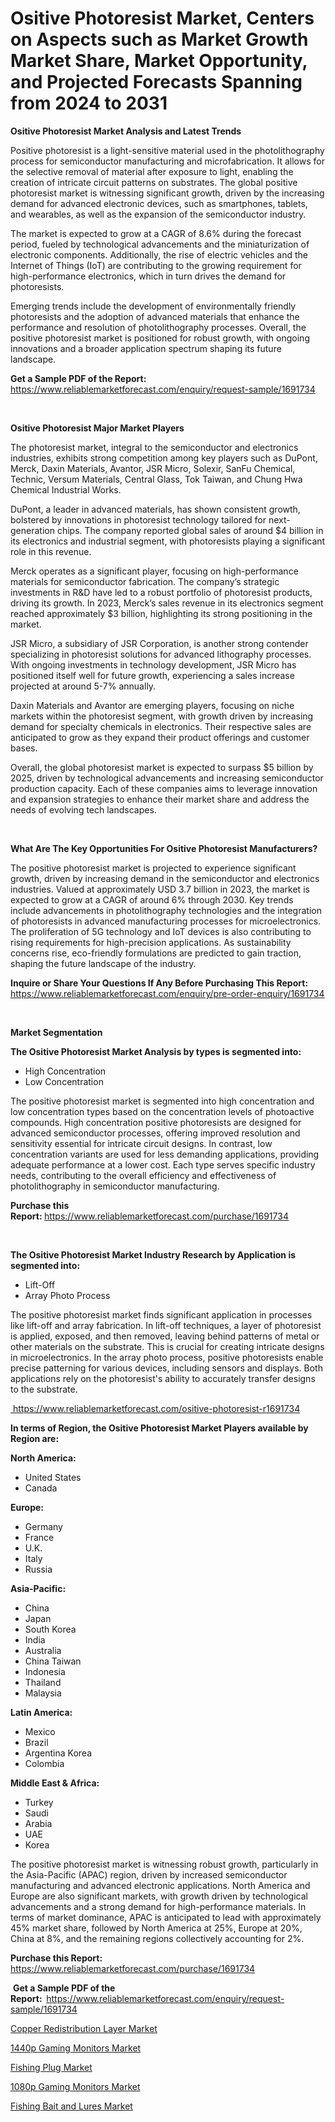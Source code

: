 <p><h1>Ositive Photoresist Market, Centers on Aspects such as Market Growth Market Share, Market Opportunity, and Projected Forecasts Spanning from 2024 to 2031</h1></p><p><strong>Ositive Photoresist Market Analysis and Latest Trends</strong></p>
<p><p>Positive photoresist is a light-sensitive material used in the photolithography process for semiconductor manufacturing and microfabrication. It allows for the selective removal of material after exposure to light, enabling the creation of intricate circuit patterns on substrates. The global positive photoresist market is witnessing significant growth, driven by the increasing demand for advanced electronic devices, such as smartphones, tablets, and wearables, as well as the expansion of the semiconductor industry.</p><p>The market is expected to grow at a CAGR of 8.6% during the forecast period, fueled by technological advancements and the miniaturization of electronic components. Additionally, the rise of electric vehicles and the Internet of Things (IoT) are contributing to the growing requirement for high-performance electronics, which in turn drives the demand for photoresists. </p><p>Emerging trends include the development of environmentally friendly photoresists and the adoption of advanced materials that enhance the performance and resolution of photolithography processes. Overall, the positive photoresist market is positioned for robust growth, with ongoing innovations and a broader application spectrum shaping its future landscape.</p></p>
<p><strong>Get a Sample PDF of the Report:&nbsp;</strong> <a href="https://www.reliablemarketforecast.com/enquiry/request-sample/1691734?utm_campaign=1545&utm_medium=2&utm_source=Github&utm_content=ia&utm_term=18102024&utm_id=ositive-photoresist">https://www.reliablemarketforecast.com/enquiry/request-sample/1691734</a></p>
<p>&nbsp;</p>
<p><strong>Ositive Photoresist Major Market Players</strong></p>
<p><p>The photoresist market, integral to the semiconductor and electronics industries, exhibits strong competition among key players such as DuPont, Merck, Daxin Materials, Avantor, JSR Micro, Solexir, SanFu Chemical, Technic, Versum Materials, Central Glass, Tok Taiwan, and Chung Hwa Chemical Industrial Works. </p><p>DuPont, a leader in advanced materials, has shown consistent growth, bolstered by innovations in photoresist technology tailored for next-generation chips. The company reported global sales of around $4 billion in its electronics and industrial segment, with photoresists playing a significant role in this revenue.</p><p>Merck operates as a significant player, focusing on high-performance materials for semiconductor fabrication. The company’s strategic investments in R&D have led to a robust portfolio of photoresist products, driving its growth. In 2023, Merck’s sales revenue in its electronics segment reached approximately $3 billion, highlighting its strong positioning in the market.</p><p>JSR Micro, a subsidiary of JSR Corporation, is another strong contender specializing in photoresist solutions for advanced lithography processes. With ongoing investments in technology development, JSR Micro has positioned itself well for future growth, experiencing a sales increase projected at around 5-7% annually.</p><p>Daxin Materials and Avantor are emerging players, focusing on niche markets within the photoresist segment, with growth driven by increasing demand for specialty chemicals in electronics. Their respective sales are anticipated to grow as they expand their product offerings and customer bases.</p><p>Overall, the global photoresist market is expected to surpass $5 billion by 2025, driven by technological advancements and increasing semiconductor production capacity. Each of these companies aims to leverage innovation and expansion strategies to enhance their market share and address the needs of evolving tech landscapes.</p></p>
<p>&nbsp;</p>
<p><strong>What Are The Key Opportunities For Ositive Photoresist Manufacturers?</strong></p>
<p><p>The positive photoresist market is projected to experience significant growth, driven by increasing demand in the semiconductor and electronics industries. Valued at approximately USD 3.7 billion in 2023, the market is expected to grow at a CAGR of around 6% through 2030. Key trends include advancements in photolithography technologies and the integration of photoresists in advanced manufacturing processes for microelectronics. The proliferation of 5G technology and IoT devices is also contributing to rising requirements for high-precision applications. As sustainability concerns rise, eco-friendly formulations are predicted to gain traction, shaping the future landscape of the industry.</p></p>
<p><strong>Inquire or Share Your Questions If Any Before Purchasing This Report:</strong> <a href="https://www.reliablemarketforecast.com/enquiry/pre-order-enquiry/1691734?utm_campaign=1545&utm_medium=2&utm_source=Github&utm_content=ia&utm_term=18102024&utm_id=ositive-photoresist">https://www.reliablemarketforecast.com/enquiry/pre-order-enquiry/1691734</a></p>
<p>&nbsp;</p>
<p><strong>Market Segmentation</strong></p>
<p><strong>The Ositive Photoresist Market Analysis by types is segmented into:</strong></p>
<p><ul><li>High Concentration</li><li>Low Concentration</li></ul></p>
<p><p>The positive photoresist market is segmented into high concentration and low concentration types based on the concentration levels of photoactive compounds. High concentration positive photoresists are designed for advanced semiconductor processes, offering improved resolution and sensitivity essential for intricate circuit designs. In contrast, low concentration variants are used for less demanding applications, providing adequate performance at a lower cost. Each type serves specific industry needs, contributing to the overall efficiency and effectiveness of photolithography in semiconductor manufacturing.</p></p>
<p><strong>Purchase this Report:&nbsp;</strong><a href="https://www.reliablemarketforecast.com/purchase/1691734?utm_campaign=1545&utm_medium=2&utm_source=Github&utm_content=ia&utm_term=18102024&utm_id=ositive-photoresist">https://www.reliablemarketforecast.com/purchase/1691734</a></p>
<p>&nbsp;</p>
<p><strong>The Ositive Photoresist Market Industry Research by Application is segmented into:</strong></p>
<p><ul><li>Lift-Off</li><li>Array Photo Process</li></ul></p>
<p><p>The positive photoresist market finds significant application in processes like lift-off and array fabrication. In lift-off techniques, a layer of photoresist is applied, exposed, and then removed, leaving behind patterns of metal or other materials on the substrate. This is crucial for creating intricate designs in microelectronics. In the array photo process, positive photoresists enable precise patterning for various devices, including sensors and displays. Both applications rely on the photoresist's ability to accurately transfer designs to the substrate.</p></p>
<p><a href="https://www.reliablemarketforecast.com/ositive-photoresist-r1691734?utm_campaign=1545&utm_medium=2&utm_source=Github&utm_content=ia&utm_term=18102024&utm_id=ositive-photoresist">&nbsp;https://www.reliablemarketforecast.com/ositive-photoresist-r1691734</a></p>
<p><strong>In terms of Region, the Ositive Photoresist Market Players available by Region are:</strong></p>
<p>
    <p> <strong> North America: </strong>
        <ul>
            <li>United States</li>
            <li>Canada</li>
        </ul>
        </p> 
    <p> <strong> Europe: </strong>
        <ul>
            <li>Germany</li>
            <li>France</li>
            <li>U.K.</li>
            <li>Italy</li>
            <li>Russia</li>
        </ul>
        </p> 
    <p> <strong> Asia-Pacific: </strong>
        <ul>
            <li>China</li>
            <li>Japan</li>
            <li>South Korea</li>
            <li>India</li>
            <li>Australia</li>
            <li>China Taiwan</li>
            <li>Indonesia</li>
            <li>Thailand</li>
            <li>Malaysia</li>
        </ul>
        </p> 
    <p> <strong> Latin America: </strong>
        <ul>
            <li>Mexico</li>
            <li>Brazil</li>
            <li>Argentina Korea</li>
            <li>Colombia</li>
        </ul>
        </p> 
    <p> <strong> Middle East & Africa: </strong>
        <ul>
            <li>Turkey</li>
            <li>Saudi</li>
            <li>Arabia</li>
            <li>UAE</li>
            <li>Korea</li>
        </ul>
    </p>
    </p>
<p><p>The positive photoresist market is witnessing robust growth, particularly in the Asia-Pacific (APAC) region, driven by increased semiconductor manufacturing and advanced electronic applications. North America and Europe are also significant markets, with growth driven by technological advancements and a strong demand for high-performance materials. In terms of market dominance, APAC is anticipated to lead with approximately 45% market share, followed by North America at 25%, Europe at 20%, China at 8%, and the remaining regions collectively accounting for 2%.</p></p>
<p><strong>Purchase this Report: </strong><a href="https://www.reliablemarketforecast.com/purchase/1691734?utm_campaign=1545&utm_medium=2&utm_source=Github&utm_content=ia&utm_term=18102024&utm_id=ositive-photoresist">https://www.reliablemarketforecast.com/purchase/1691734</a></p>
<p>&nbsp;<strong>Get a Sample PDF of the Report:&nbsp;&nbsp;</strong><a href="https://www.reliablemarketforecast.com/enquiry/request-sample/1691734?utm_campaign=1545&utm_medium=2&utm_source=Github&utm_content=ia&utm_term=18102024&utm_id=ositive-photoresist">https://www.reliablemarketforecast.com/enquiry/request-sample/1691734</a></p>
<p><strong></strong></p>
<p><p><a href="https://github.com/AshrafKhan865/Market-Research-Report-List-1/blob/main/copper-redistribution-layer-market.md?utm_campaign=1545&utm_medium=2&utm_source=Github&utm_content=ia&utm_term=18102024&utm_id=ositive-photoresist">Copper Redistribution Layer Market</a></p><p><a href="https://www.linkedin.com/pulse/1440p-gaming-monitors-market-ecosystem-competitive-landscape-piq2e?utm_campaign=1545&utm_medium=2&utm_source=Github&utm_content=ia&utm_term=18102024&utm_id=ositive-photoresist">1440p Gaming Monitors Market</a></p><p><a href="https://www.linkedin.com/pulse/analyzing-global-fishing-plug-market-growth-prospects-future-cvcde?utm_campaign=1545&utm_medium=2&utm_source=Github&utm_content=ia&utm_term=18102024&utm_id=ositive-photoresist">Fishing Plug Market</a></p><p><a href="https://www.linkedin.com/pulse/1080p-gaming-monitors-market-global-trends-forecast-2024-2031-gs96e?utm_campaign=1545&utm_medium=2&utm_source=Github&utm_content=ia&utm_term=18102024&utm_id=ositive-photoresist">1080p Gaming Monitors Market</a></p><p><a href="https://www.linkedin.com/pulse/unveiling-market-trends-global-fishing-bait-lures-growth-e745f?utm_campaign=1545&utm_medium=2&utm_source=Github&utm_content=ia&utm_term=18102024&utm_id=ositive-photoresist">Fishing Bait and Lures Market</a></p></p>
